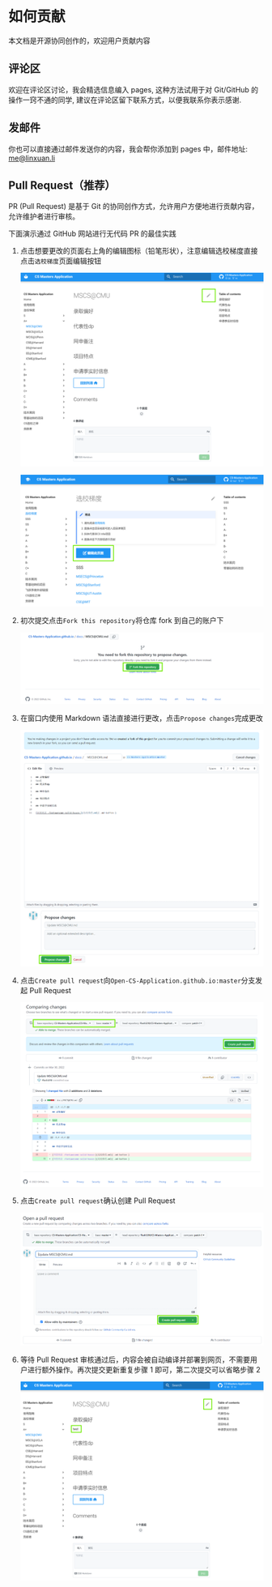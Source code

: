 # 如何贡献

本文档是开源协同创作的，欢迎用户贡献内容

## 评论区

欢迎在评论区讨论，我会精选信息编入 pages, 这种方法试用于对 Git/GitHub 的操作一窍不通的同学, 建议在评论区留下联系方式，以便我联系你表示感谢.

## 发邮件

你也可以直接通过邮件发送你的内容，我会帮你添加到 pages 中，邮件地址: [me@linxuan.li](mailto:me@linxuan.li)

## Pull Request（推荐）

PR (Pull Request) 是基于 Git 的协同创作方式，允许用户方便地进行贡献内容，允许维护者进行审核。

下面演示通过 GitHub 网站进行无代码 PR 的最佳实践

1. 点击想要更改的页面右上角的编辑图标（铅笔形状），注意编辑选校梯度直接点击`选校梯度`页面编辑按钮

   ![](images/1.png)

   ![](images/1-1.png)

2. 初次提交点击`Fork this repository`将仓库 fork 到自己的账户下

   ![](images/2.png)

3. 在窗口内使用 Markdown 语法直接进行更改，点击`Propose changes`完成更改

   ![](images/3.png)

4. 点击`Create pull request`向`Open-CS-Application.github.io:master`分支发起 Pull Request

   ![](images/4.png)

5. 点击`Create pull request`确认创建 Pull Request

   ![](images/5.png)

6. 等待 Pull Request 审核通过后，内容会被自动编译并部署到网页，不需要用户进行额外操作。再次提交更新重复步骤 1 即可，第二次提交可以省略步骤 2

   ![](images/6.png)

